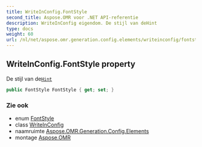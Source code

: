 ```yaml
---
title: WriteInConfig.FontStyle
second_title: Aspose.OMR voor .NET API-referentie
description: WriteInConfig eigendom. De stijl van deHint
type: docs
weight: 60
url: /nl/net/aspose.omr.generation.config.elements/writeinconfig/fontstyle/
---
```

## WriteInConfig.FontStyle property

De stijl van de[`Hint`](../hint/)

```csharp
public FontStyle FontStyle { get; set; }
```

### Zie ook

* enum [FontStyle](../../../aspose.omr.generation/fontstyle/)
* class [WriteInConfig](../)
* naamruimte [Aspose.OMR.Generation.Config.Elements](../../writeinconfig/)
* montage [Aspose.OMR](../../../)


